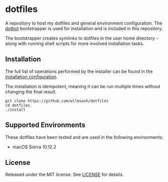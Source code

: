 # dotfiles

A repository to host my dotfiles and general environment configuration. The [dotbot][dotbot] bootstrapper is used for installation and is included in this repository.

The bootstrapper creates symlinks to dotfiles in the user home directory ``~`` along with running shell scripts for more involved installation tasks.

## Installation

The full list of operations performed by the installer can be found in the [installation configuration](install.conf.yaml).

The installation is idempotent, meaning it can be run multiple times without changing the final result.

```
git clone https://github.com/wllmsash/dotfiles
cd dotfiles
./install
```

## Supported Environments

These dotfiles have been tested and are used in the following environments:

* macOS Sierra 10.12.2

## License

Released under the MIT license. See [LICENSE][license] for details.

[dotbot]: https://github.com/anishathalye/dotbot
[license]: LICENSE
